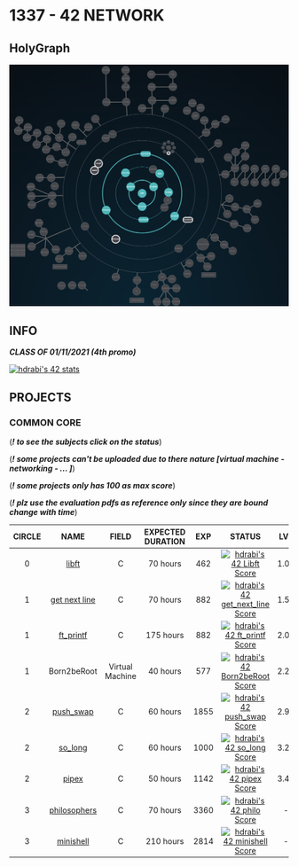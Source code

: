 # 1337 - 42 NETWORK

## HolyGraph
![](./HolyGraph3.png)
## INFO
***CLASS OF 01/11/2021 (4th promo)***

[![hdrabi's 42 stats](https://badge42.herokuapp.com/api/stats/hdrabi?darkmode=true)](https://github.com/chaosreaper)

## PROJECTS

### COMMON CORE
(***! to see the subjects click on the status***)

(***! some projects can't be uploaded due to there nature [virtual machine - networking - ... ]***)

(***! some projects only has 100 as max score***)

(***! plz use the evaluation pdfs as reference only since they are bound change with time***)

| CIRCLE  | NAME | FIELD | EXPECTED DURATION | EXP | STATUS | LVL |
| :-: | :-: | :-: | :-: | :-: | :-: | :-: |
| 0 | [libft](./LVL0/libft) | C | 70 hours | 462 | [![hdrabi's 42 Libft Score](https://badge42.herokuapp.com/api/project/hdrabi/Libft)](./LVL0/libft.pdf) | 1.05 |
| 1 | [get next line](./LVL1/get_next_line) | C | 70 hours | 882 | [![hdrabi's 42 get_next_line Score](https://badge42.herokuapp.com/api/project/hdrabi/get_next_line)](./LVL1/get_next_line.pdf) | 1.54 |
| 1 | [ft_printf](./LVL1/ft_printf) | C | 175 hours | 882 | [![hdrabi's 42 ft_printf Score](https://badge42.herokuapp.com/api/project/hdrabi/ft_printf)](./LVL1/ft_printf.pdf) | 2.02 |
| 1 | Born2beRoot | Virtual Machine | 40 hours | 577 | [![hdrabi's 42 Born2beRoot Score](https://badge42.herokuapp.com/api/project/hdrabi/Born2beroot)](./LVL1/Born2beRoot.pdf) | 2.25 |
| 2 | [push_swap](./LVL2/push_swap) | C | 60 hours | 1855 | [![hdrabi's 42 push_swap Score](https://badge42.herokuapp.com/api/project/hdrabi/push_swap)](./LVL2/push_swap.pdf) | 2.97 |
| 2 | [so_long](./LVL2/so_long) | C | 60 hours | 1000 | [![hdrabi's 42 so_long Score](https://badge42.herokuapp.com/api/project/hdrabi/so_long)](./LVL2/so_long.pdf) | 3.20 |
| 2 | [pipex](./LVL2/pipex) | C | 50 hours | 1142 | [![hdrabi's 42 pipex Score](https://badge42.herokuapp.com/api/project/hdrabi/pipex)](./LVL2/pipex.pdf) | 3.44 |
| 3 | [philosophers](./LVL3/philosophers) | C | 70 hours | 3360 | [![hdrabi's 42 philo Score](https://badge42.herokuapp.com/api/project/hdrabi/Philosophers)](./LVL3/philosophers.pdf) | - |
| 3 | [minishell](./LVL3/minishell) | C | 210 hours | 2814 | [![hdrabi's 42 minishell Score](https://badge42.herokuapp.com/api/project/hdrabi/minishell)](./LVL3/minishell.pdf) | - |
